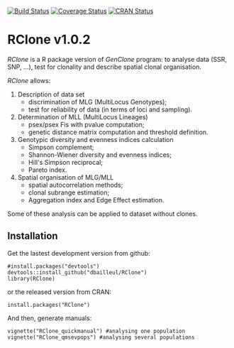 [![Build Status](https://travis-ci.org/dbailleul/RClone.svg?branch=master)](https://travis-ci.org/dbailleul/RClone)
[![Coverage Status](https://codecov.io/github/dbailleul/RClone/coverage.svg?branch=master)](https://codecov.io/github/dbailleul/RClone?branch=master)
[![CRAN Status](http://www.r-pkg.org/badges/version/RClone)](https://cran.r-project.org/package=RClone)


# RClone v1.0.2

*RClone* is a R package version of *GenClone* program: to analyse data (SSR, SNP, ...), test for clonality and describe spatial clonal organisation.

*RClone* allows:

1. Description of data set  
    * discrimination of MLG (MultiLocus Genotypes);  
    * test for reliability of data (in terms of loci and sampling).  
2. Determination of MLL (MultiLocus Lineages)  
    * psex/psex Fis with pvalue computation;  
    * genetic distance matrix computation and threshold definition.  
3. Genotypic diversity and evenness indices calculation  
    * Simpson complement;  
    * Shannon-Wiener diversity and evenness indices;  
    * Hill's Simpson reciprocal;
    * Pareto index.  
4. Spatial organisation of MLG/MLL  
    * spatial autocorrelation methods;  
    * clonal subrange estimation;  
    * Aggregation index and Edge Effect estimation.  

Some of these analysis can be applied to dataset without clones. 

## Installation

Get the lastest development version from github:

    #install.packages("devtools")
    devtools::install_github("dbailleul/RClone")
    library(RClone)

or the released version from CRAN:

    install.packages("RClone")

And then, generate manuals:

    vignette("RClone_quickmanual") #analysing one population
    vignette("RClone_qmsevpops") #analysing several populations
